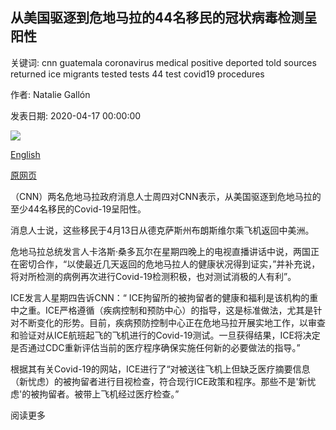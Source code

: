 ## 从美国驱逐到危地马拉的44名移民的冠状病毒检测呈阳性

关键词: cnn guatemala coronavirus medical positive deported told sources returned ice migrants tested tests 44 test covid19 procedures

作者: Natalie Gallón

发表日期: 2020-04-17 00:00:00

![](https://cdn.cnn.com/cnnnext/dam/assets/200417004740-guatemala-deportees-0416-super-tease.jpg)

[English](44%20migrants%20deported%20from%20the%20US%20to%20Guatemala%20test%20positive%20for%20coronavirus.md)

[原网页](https://edition.cnn.com/2020/04/17/americas/us-migrants-guatemala-coronavirus/index.html)

（CNN）两名危地马拉政府消息人士周四对CNN表示，从美国驱逐到危地马拉的至少44名移民的Covid-19呈阳性。

消息人士说，这些移民于4月13日从德克萨斯州布朗斯维尔乘飞机返回中美洲。

危地马拉总统发言人卡洛斯·桑多瓦尔在星期四晚上的电视直播讲话中说，两国正在密切合作，“以使最近几天返回的危地马拉人的健康状况得到证实，”并补充说，将对所检测的病例再次进行Covid-19检测积极，也对测试消极的人有利”。

ICE发言人星期四告诉CNN：“ ICE拘留所的被拘留者的健康和福利是该机构的重中之重。ICE严格遵循（疾病控制和预防中心）的指导，这是标准做法，尤其是针对不断变化的形势。目前，疾病预防控制中心正在危地马拉开展实地工作，以审查和验证对从ICE航班起飞的飞机进行的Covid-19测试。一旦获得结果，ICE将决定是否通过CDC重新评估当前的医疗程序确保实施任何新的必要做法的指导。”

根据其有关Covid-19的网站，ICE进行了“对被送往飞机上但缺乏医疗摘要信息（新忧虑）的被拘留者进行目视检查，符合现行ICE政策和程序。那些不是'新忧虑'的被拘留者。被带上飞机经过医疗检查。”

阅读更多